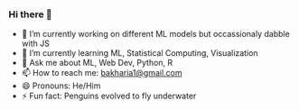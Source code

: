 ### Hi there 👋

<!--
**bakharia/bakharia** is a ✨ _special_ ✨ repository because its `README.md` (this file) appears on your GitHub profile.

Here are some ideas to get you started:

- 🔭 I’m currently working on ...
- 🌱 I’m currently learning ...
- 👯 I’m looking to collaborate on ...
- 🤔 I’m looking for help with ...
- 💬 Ask me about ...
- 📫 How to reach me: ...
- 😄 Pronouns: ...
- ⚡ Fun fact: ...
-->
- 🔭 I’m currently working on different ML models but occassionaly dabble with JS
- 🌱 I’m currently learning ML, Statistical Computing, Visualization 
- 💬 Ask me about ML, Web Dev, Python, R
- 📫 How to reach me: bakharia1@gmail.com 
- 😄 Pronouns: He/Him
- ⚡ Fun fact: Penguins evolved to fly underwater
<!-- - 👯 I’m looking to collaborate on  -->
<!-- - 🤔 I’m looking for help with ... -->
